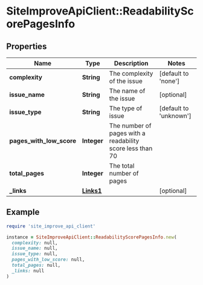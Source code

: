 # SiteImproveApiClient::ReadabilityScorePagesInfo

## Properties

| Name | Type | Description | Notes |
| ---- | ---- | ----------- | ----- |
| **complexity** | **String** | The complexity of the issue | [default to &#39;none&#39;] |
| **issue_name** | **String** | The name of the issue | [optional] |
| **issue_type** | **String** | The type of issue | [default to &#39;unknown&#39;] |
| **pages_with_low_score** | **Integer** | The number of pages with a readability score less than 70 |  |
| **total_pages** | **Integer** | The total number of pages |  |
| **_links** | [**Links1**](Links1.md) |  | [optional] |

## Example

```ruby
require 'site_improve_api_client'

instance = SiteImproveApiClient::ReadabilityScorePagesInfo.new(
  complexity: null,
  issue_name: null,
  issue_type: null,
  pages_with_low_score: null,
  total_pages: null,
  _links: null
)
```

